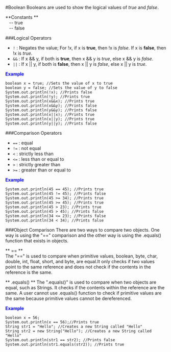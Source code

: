 #Boolean
Booleans are used to show the logical values of _true_ and _false_.  

**Constants **   
&nbsp;&nbsp; -- true  
&nbsp;&nbsp; -- false  

###Logical Operators
* ```!``` : Negates the value; For !x, if x is **true**, then !x is _false_. If x is **false**, then !x is _true_.
* ```&&``` : If x && y, if both is **true**, then x && y is _true_, else x && y is _false_.
* ```||``` : If x || y, if both is **false**, then x || y is _false_, else x || y is _true_.

<span style="color:blue">**Example**</span>     
```
boolean x = true; //Sets the value of x to true
boolean y = false; //Sets the value of y to false
System.out.println(!x); //Prints false
System.out.println(!y); //Prints true
System.out.println(x&&x); //Prints true
System.out.println(x&&y); //Prints false
System.out.println(y&&y); //Prints false
System.out.println(x||x); //Prints true
System.out.println(x||y); //Prints true
System.out.println(y||y); //Prints false
```

###Comparison Operators
* ```==``` : equal
* ```!=``` : not equal
* ```<``` : strictly less than
* ```<=``` : less than or equal to
* ```>``` : strictly greater than
* ```>=``` : greater than or equal to

<span style="color:blue">**Example**</span>    
```
System.out.println(45 == 45); //Prints true
System.out.println(45 != 45); //Prints false
System.out.println(45 >= 34); //Prints true
System.out.println(45 >= 45); //Prints true
System.out.println(45 > 23); //Prints true
System.out.println(45 > 45); //Prints false
System.out.println(34 <= 23); //Prints false
System.out.println(34 < 34); //Prints false
```

###Object Comparison
There are two ways to compare two objects. One way is using the "==" comparison and the other way is using the .equals() function that exists in objects.  

** == **  
The "==" is used to compare when primitive values, boolean, byte, char, double, int, float, short, and byte, are equal.It only checks if two values point to the same reference and does not check if the contents in the reference is the same.      

** .equals() **
The ".equals()" is used to compare when two objects are equal, such as Strings. It checks if the contents within the reference are the same. A user cannot use .equals() function to check if primitive values are the same because primitive values cannot be dereferenced.  


<span style="color:blue">**Example**</span>    
```
boolean x = 56; 
System.out.println(x == 56);//Prints true
String str1 = "Hello"; //Creates a new String called "Hello"
String str2 = new String("Hello"); //Creates a new String called "Hello"
System.out.println(str1 == str2); //Prints false
System.out.println(str1.equals(str2)); //Prints true 
```